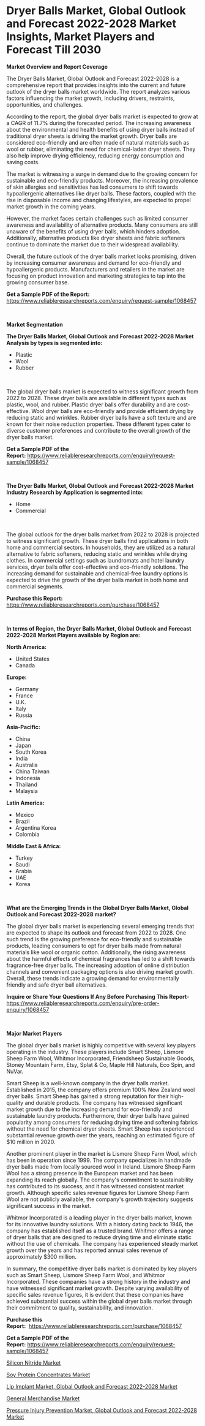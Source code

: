 <p><h1>Dryer Balls Market, Global Outlook and Forecast 2022-2028 Market Insights, Market Players and Forecast Till 2030</h1></p><p><strong>Market Overview and Report Coverage</strong></p>
<p><p>The Dryer Balls Market, Global Outlook and Forecast 2022-2028 is a comprehensive report that provides insights into the current and future outlook of the dryer balls market worldwide. The report analyzes various factors influencing the market growth, including drivers, restraints, opportunities, and challenges.</p><p>According to the report, the global dryer balls market is expected to grow at a CAGR of 11.7% during the forecasted period. The increasing awareness about the environmental and health benefits of using dryer balls instead of traditional dryer sheets is driving the market growth. Dryer balls are considered eco-friendly and are often made of natural materials such as wool or rubber, eliminating the need for chemical-laden dryer sheets. They also help improve drying efficiency, reducing energy consumption and saving costs.</p><p>The market is witnessing a surge in demand due to the growing concern for sustainable and eco-friendly products. Moreover, the increasing prevalence of skin allergies and sensitivities has led consumers to shift towards hypoallergenic alternatives like dryer balls. These factors, coupled with the rise in disposable income and changing lifestyles, are expected to propel market growth in the coming years.</p><p>However, the market faces certain challenges such as limited consumer awareness and availability of alternative products. Many consumers are still unaware of the benefits of using dryer balls, which hinders adoption. Additionally, alternative products like dryer sheets and fabric softeners continue to dominate the market due to their widespread availability.</p><p>Overall, the future outlook of the dryer balls market looks promising, driven by increasing consumer awareness and demand for eco-friendly and hypoallergenic products. Manufacturers and retailers in the market are focusing on product innovation and marketing strategies to tap into the growing consumer base.</p></p>
<p><strong>Get a Sample PDF of the Report:</strong> <a href="https://www.reliableresearchreports.com/enquiry/request-sample/1068457">https://www.reliableresearchreports.com/enquiry/request-sample/1068457</a></p>
<p>&nbsp;</p>
<p><strong>Market Segmentation</strong></p>
<p><strong>The Dryer Balls Market, Global Outlook and Forecast 2022-2028 Market Analysis by types is segmented into:</strong></p>
<p><ul><li>Plastic</li><li>Wool</li><li>Rubber</li></ul></p>
<p>&nbsp;</p>
<p><p>The global dryer balls market is expected to witness significant growth from 2022 to 2028. These dryer balls are available in different types such as plastic, wool, and rubber. Plastic dryer balls offer durability and are cost-effective. Wool dryer balls are eco-friendly and provide efficient drying by reducing static and wrinkles. Rubber dryer balls have a soft texture and are known for their noise reduction properties. These different types cater to diverse customer preferences and contribute to the overall growth of the dryer balls market.</p></p>
<p><strong>Get a Sample PDF of the Report:</strong>&nbsp;<a href="https://www.reliableresearchreports.com/enquiry/request-sample/1068457">https://www.reliableresearchreports.com/enquiry/request-sample/1068457</a></p>
<p>&nbsp;</p>
<p><strong>The Dryer Balls Market, Global Outlook and Forecast 2022-2028 Market Industry Research by Application is segmented into:</strong></p>
<p><ul><li>Home</li><li>Commercial</li></ul></p>
<p>&nbsp;</p>
<p><p>The global outlook for the dryer balls market from 2022 to 2028 is projected to witness significant growth. These dryer balls find applications in both home and commercial sectors. In households, they are utilized as a natural alternative to fabric softeners, reducing static and wrinkles while drying clothes. In commercial settings such as laundromats and hotel laundry services, dryer balls offer cost-effective and eco-friendly solutions. The increasing demand for sustainable and chemical-free laundry options is expected to drive the growth of the dryer balls market in both home and commercial segments.</p></p>
<p><strong>Purchase this Report:</strong>&nbsp; <a href="https://www.reliableresearchreports.com/purchase/1068457">https://www.reliableresearchreports.com/purchase/1068457</a></p>
<p>&nbsp;</p>
<p><strong>In terms of Region, the Dryer Balls Market, Global Outlook and Forecast 2022-2028 Market Players available by Region are:</strong></p>
<p>
    <p> <strong> North America: </strong>
        <ul>
            <li>United States</li>
            <li>Canada</li>
        </ul>
        </p> 
    <p> <strong> Europe: </strong>
        <ul>
            <li>Germany</li>
            <li>France</li>
            <li>U.K.</li>
            <li>Italy</li>
            <li>Russia</li>
        </ul>
        </p> 
    <p> <strong> Asia-Pacific: </strong>
        <ul>
            <li>China</li>
            <li>Japan</li>
            <li>South Korea</li>
            <li>India</li>
            <li>Australia</li>
            <li>China Taiwan</li>
            <li>Indonesia</li>
            <li>Thailand</li>
            <li>Malaysia</li>
        </ul>
        </p> 
    <p> <strong> Latin America: </strong>
        <ul>
            <li>Mexico</li>
            <li>Brazil</li>
            <li>Argentina Korea</li>
            <li>Colombia</li>
        </ul>
        </p> 
    <p> <strong> Middle East & Africa: </strong>
        <ul>
            <li>Turkey</li>
            <li>Saudi</li>
            <li>Arabia</li>
            <li>UAE</li>
            <li>Korea</li>
        </ul>
    </p>
    </p>
<p>&nbsp;</p>
<p><strong>What are the Emerging Trends in the Global Dryer Balls Market, Global Outlook and Forecast 2022-2028 market?</strong></p>
<p><p>The global dryer balls market is experiencing several emerging trends that are expected to shape its outlook and forecast from 2022 to 2028. One such trend is the growing preference for eco-friendly and sustainable products, leading consumers to opt for dryer balls made from natural materials like wool or organic cotton. Additionally, the rising awareness about the harmful effects of chemical fragrances has led to a shift towards fragrance-free dryer balls. The increasing adoption of online distribution channels and convenient packaging options is also driving market growth. Overall, these trends indicate a growing demand for environmentally friendly and safe dryer ball alternatives.</p></p>
<p><strong>Inquire or Share Your Questions If Any Before Purchasing This Report</strong>- <a href="https://www.reliableresearchreports.com/enquiry/pre-order-enquiry/1068457">https://www.reliableresearchreports.com/enquiry/pre-order-enquiry/1068457</a></p>
<p>&nbsp;</p>
<p><strong>Major Market Players</strong></p>
<p><p>The global dryer balls market is highly competitive with several key players operating in the industry. These players include Smart Sheep, Lismore Sheep Farm Wool, Whitmor Incorporated, Friendsheep Sustainable Goods, Stoney Mountain Farm, Etsy, Splat & Co, Maple Hill Naturals, Eco Spin, and NuVar.</p><p>Smart Sheep is a well-known company in the dryer balls market. Established in 2015, the company offers premium 100% New Zealand wool dryer balls. Smart Sheep has gained a strong reputation for their high-quality and durable products. The company has witnessed significant market growth due to the increasing demand for eco-friendly and sustainable laundry products. Furthermore, their dryer balls have gained popularity among consumers for reducing drying time and softening fabrics without the need for chemical dryer sheets. Smart Sheep has experienced substantial revenue growth over the years, reaching an estimated figure of $10 million in 2020.</p><p>Another prominent player in the market is Lismore Sheep Farm Wool, which has been in operation since 1999. The company specializes in handmade dryer balls made from locally sourced wool in Ireland. Lismore Sheep Farm Wool has a strong presence in the European market and has been expanding its reach globally. The company's commitment to sustainability has contributed to its success, and it has witnessed consistent market growth. Although specific sales revenue figures for Lismore Sheep Farm Wool are not publicly available, the company's growth trajectory suggests significant success in the market.</p><p>Whitmor Incorporated is a leading player in the dryer balls market, known for its innovative laundry solutions. With a history dating back to 1946, the company has established itself as a trusted brand. Whitmor offers a range of dryer balls that are designed to reduce drying time and eliminate static without the use of chemicals. The company has experienced steady market growth over the years and has reported annual sales revenue of approximately $300 million.</p><p>In summary, the competitive dryer balls market is dominated by key players such as Smart Sheep, Lismore Sheep Farm Wool, and Whitmor Incorporated. These companies have a strong history in the industry and have witnessed significant market growth. Despite varying availability of specific sales revenue figures, it is evident that these companies have achieved substantial success within the global dryer balls market through their commitment to quality, sustainability, and innovation.</p></p>
<p><strong>Purchase this Report:</strong>&nbsp;&nbsp;<a href="https://www.reliableresearchreports.com/purchase/1068457">https://www.reliableresearchreports.com/purchase/1068457</a></p>
<p></p>
<p><strong>Get a Sample PDF of the Report:</strong>&nbsp;<a href="https://www.reliableresearchreports.com/enquiry/request-sample/1068457">https://www.reliableresearchreports.com/enquiry/request-sample/1068457</a></p>
<p><p><a href="https://medium.com/@melissahaag/silicon-nitride-market-size-growth-forecast-2023-2030-ad386ada4859">Silicon Nitride Market</a></p><p><a href="https://medium.com/@efrenmuller/soy-protein-concentrates-market-size-growth-forecast-2023-2030-5c1d99807bc8">Soy Protein Concentrates Market</a></p><p><a href="https://github.com/JameTravis/Market-Research-Report-List-1/blob/main/lip-implant-market-global-outlook-and-forecast-2022-2028-market.md">Lip Implant Market, Global Outlook and Forecast 2022-2028 Market</a></p><p><a href="https://www.linkedin.com/pulse/general-merchandise-market-size-growth-forecast-from-2023-oh5xc/">General Merchandise Market</a></p><p><a href="https://github.com/RichRobinson5/Market-Research-Report-List-1/blob/main/pressure-injury-prevention-market-global-outlook-and-forecast-2022-2028-market.md">Pressure Injury Prevention Market, Global Outlook and Forecast 2022-2028 Market</a></p></p>
